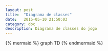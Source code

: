 ```yaml
---
layout: post
title:  "Diagrama de classes"
date:   2015-05-10 21:50:03
category: doc
description: Diagrama de classes do jogo
---
```


<div class="row">
  <div class="small-11 small-centered columns">
    {% mermaid %}
      graph TD
    {% endmermaid %}
  </div>
</div>

